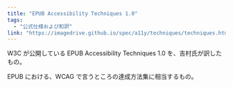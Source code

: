 ```yaml
---
title: "EPUB Accessibility Techniques 1.0"
tags:
  - "公式仕様および和訳"
link: "https://imagedrive.github.io/spec/a11y/techniques/techniques.html"
---
```


W3C が公開している EPUB Accessibility Techniques 1.0 を、吉村氏が訳したもの。

EPUB における、WCAG で言うところの達成方法集に相当するもの。
